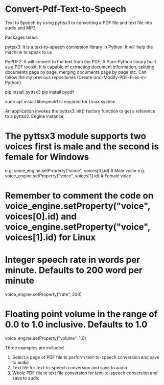 # Convert-Pdf-Text-to-Speech
Text to Speech by using pyttsx3 to converting a PDF file and text file into audio and MP3

Packages Used:

pyttsx3: It is a text-to-speech conversion library in Python. It will help the machine to speak to us

PyPDF2: It will convert to the text from the PDF. A Pure-Python library built as a PDF toolkit. It is capable of extracting document information, splitting documents page by page, merging documents page by page etc. Can follow the my previous repositories (Create-and-Modify-PDF-Files-in-Python)

pip install pyttsx3
pip install pypdf

sudo apt install libespeak1 is required for Linux system


An application invokes the pyttsx3.init() factory function to get a reference to a pyttsx3. Engine instance

# The pyttsx3 module supports two voices first is male and the second is female for Windows
e.g. voice_engine.setProperty("voice", voices[0].id) # Male voice
e.g. voice_engine.setProperty("voice", voices[1].id) # Female voice
# Remember to comment the code on voice_engine.setProperty("voice", voices[0].id) and voice_engine.setProperty("voice", voices[1].id) for Linux

# Integer speech rate in words per minute. Defaults to 200 word per minute
voice_engine.setProperty("rate", 200)

# Floating point volume in the range of 0.0 to 1.0 inclusive. Defaults to 1.0
voice_engine.setProperty("volume", 1.0)

Three examples are included
1. Select a page of PDF file to perform text-to-speech conversion and save to audio 
2. Text file for text-to-speech conversion and save to audio 
3. Whole PDF file to text file conversion for text-to-speech conversion and save to audio 
